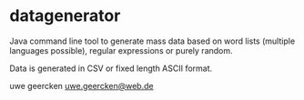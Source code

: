 datagenerator
=============

Java command line tool to generate mass data based on word lists (multiple languages possible), regular expressions or purely random.

Data is generated in CSV or fixed length ASCII format.

uwe geercken
uwe.geercken@web.de

